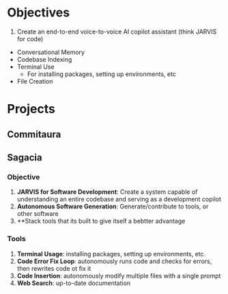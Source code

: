 # Objectives
1. Create an end-to-end voice-to-voice AI copilot assistant (think JARVIS for code)
- Conversational Memory
- Codebase Indexing
- Terminal Use
	- For installing packages, setting up environments, etc
- File Creation

# Projects
## Commitaura
## Sagacia
### Objective
1. **JARVIS for Software Development**: Create a system capable of understanding an entire codebase and serving as a development copilot
2. **Autonomous Software Generation**: Generate/contribute to tools, or other software
3. **Stack tools that its built to give itself a bebtter advantage
### Tools
1. **Terminal Usage**: installing packages, setting up environments, etc.
2. **Code Error Fix Loop**: autonomously runs code and checks for errors, then rewrites code ot fix it
3. **Code Insertion**: autonomously modify multiple files with a single prompt
4. **Web Search**: up-to-date documentation 
